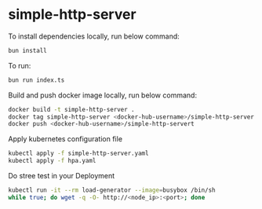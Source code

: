 # simple-http-server

To install dependencies locally, run below command:

```bash
bun install
```

To run:

```bash
bun run index.ts
```

Build and push docker image locally, run below command:

```bash
docker build -t simple-http-server .
docker tag simple-http-server <docker-hub-username>/simple-http-server
docker push <docker-hub-username>/simple-http-servert
```

Apply kubernetes configuration file

```bash
kubectl apply -f simple-http-server.yaml
kubectl apply -f hpa.yaml
```

Do stree test in your Deployment

```bash
kubectl run -it --rm load-generator --image=busybox /bin/sh
while true; do wget -q -O- http://<node_ip>:<port>; done 
```

